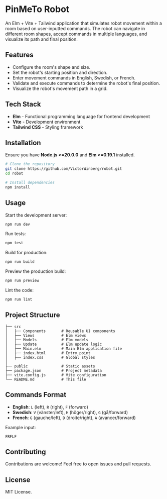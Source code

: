 # PinMeTo Robot

An Elm + Vite + Tailwind application that simulates robot movement within a room based on user-inputted commands. The robot can navigate in different room shapes, accept commands in multiple languages, and visualize its path and final position.

## Features

- Configure the room's shape and size.
- Set the robot's starting position and direction.
- Enter movement commands in English, Swedish, or French.
- Validate and execute commands to determine the robot's final position.
- Visualize the robot's movement path in a grid.

## Tech Stack

- **Elm** - Functional programming language for frontend development
- **Vite** - Development environment
- **Tailwind CSS** - Styling framework

## Installation

Ensure you have **Node.js >=20.0.0** and **Elm >=0.19.1** installed.

```sh
# Clone the repository
git clone https://github.com/VictorWinberg/robot.git
cd robot

# Install dependencies
npm install
```

## Usage

Start the development server:

```sh
npm run dev
```

Run tests:

```sh
npm test
```

Build for production:

```sh
npm run build
```

Preview the production build:

```sh
npm run preview
```

Lint the code:

```sh
npm run lint
```

## Project Structure

```
├── src
│   ├── Components       # Reusable UI components
│   ├── Views            # Elm views
│   ├── Models           # Elm models
│   ├── Update           # Elm update logic
│   ├── Main.elm         # Main Elm application file
│   ├── index.html       # Entry point
│   ├── index.css        # Global styles
│
├── public               # Static assets
├── package.json         # Project metadata
├── vite.config.js       # Vite configuration
└── README.md            # This file
```

## Commands Format

- **English**: `L` (left), `R` (right), `F` (forward)
- **Swedish**: `V` (vänster/left), `H` (höger/right), `G` (gå/forward)
- **French**: `G` (gauche/left), `D` (droite/right), `A` (avancer/forward)

Example input:

```
FRFLF
```

## Contributing

Contributions are welcome! Feel free to open issues and pull requests.

## License

MIT License.
